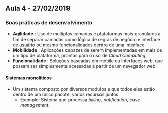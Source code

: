 ## Aula 4 - 27/02/2019

### Boas práticas de desenvolvimento

-   **Agilidade** : Uso de multiplas camadas e plataformas mais granulares a fim de separar camadas como lógica de regras de negócio e interface de usuário ou mesmo funcionalidades dentro de uma interface.
-   **Mobilidade** : Aplicações capazes de serem implementadas em mais de um tipo de plataforma, prontas para o uso de _Cloud Computing_. 
-   **Funcionalidade** : Soluções baseadas em mobile ou interfaces web, que possam ser simplesmente acessadas a partir de um navegador web

#### Sistemas monolíticos

-   Um sistema composto por diversos modulos e que todos eles estão dentro de um único pacote, vários recursos juntos
    -   Exemplo: Sistema que processa _billing_, _notification_, _case management_. 